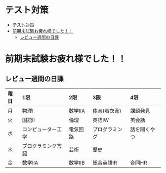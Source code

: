 # テスト対策

- [テスト対策](#テスト対策)
- [前期末試験お疲れ様でした！！](#前期末試験お疲れ様でした)
	- [レビュー週間の日課](#レビュー週間の日課)

<!--
	- [歴史](#歴史)
	- [英語IR](#英語ir)
	- [国語](#国語)
	- [プログラミング言語](#プログラミング言語)
-->

# 前期末試験お疲れ様でした！！

## レビュー週間の日課

| 曜日 | 1限                | 2限      | 3限            | 4限          |
| :--- | :----------------- | :------- | :------------- | :----------- |
| 月   | 物理I              | 数学IIA  | 体育(着衣泳)   | 課題発見     |
| 火   | 国語II             | 倫理     | 英語IW         | 英会話       |
| 水   | コンピューター工学 | 電気回路 | プログラミング | 話を聞くやつ |
| 木   | プログラミング言語 | 芸術     | 歴史           |              |
| 金   | 数学IIA            | 数学IIB  | 総合英語IR     | 合同HR       |


<!--
## 歴史

- [⑫革命の時代の到来](history/term2/print1.html)
- [④自由主義と国民主義の進展](history/term2/print2.html)
- [⑤帝国主義の成立と列強の情勢](history/term2/print3.html)
- [日本史前提知識](history/term2/print4.html)
- [①開国と開港](history/term2/print5.html)

## 英語IR

- [試験範囲単語一覧](english/term2/wordlist.html)
- [ランダム英単語](english/term2/tangotyou.html)

## 国語

- [漢字テスト①](japanese/term2/kanji_1.html)
- [漢字テスト②](japanese/term2/kanji_2.html)
- [漢字テスト③](japanese/term2/kanji_3.html)
- [漢字テスト④](japanese/term2/kanji_4.html)
- [漢字テスト⑤](japanese/term2/kanji_5.html)

## プログラミング言語

- [前期中間](programming_language/term1.html)
- [前期期末](programming_language/term2.html)
- [メソッドの使用例](programming_language/method_example/method_example.html)
-->